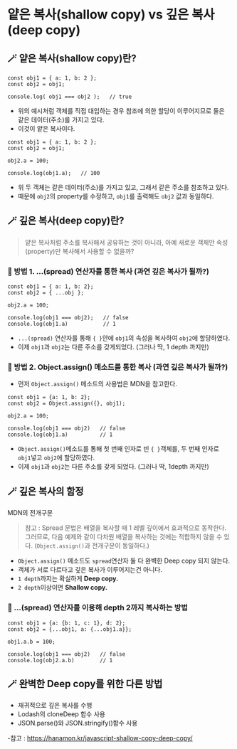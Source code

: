 # 얕은 복사(shallow copy) vs 깊은 복사(deep copy)

## 🪄 얕은 복사(shallow copy)란?

```tsx
const obj1 = { a: 1, b: 2 };
const obj2 = obj1;

console.log( obj1 === obj2 );   // true
```

- 위의 예시처럼 객체를 직접 대입하는 경우 참조에 의한 할당이 이루어지므로 둘은 같은 데이터(주소)를 가지고 있다.
- 이것이 얕은 복사이다.

```tsx
const obj1 = { a: 1, b: 2 };
const obj2 = obj1;

obj2.a = 100;

console.log(obj1.a);   // 100
```

- 위 두 객체는 같은 데이터(주소)를 가지고 있고, 그래서 같은 주소를 참조하고 있다.
- 때문에 `obj2`의 property를 수정하고, `obj1`를 출력해도 `obj2` 값과 동일하다.

## 🪄 깊은 복사(deep copy)란?

> 얕은 복사처럼 주소를 복사해서 공유하는 것이 아니라, 아예 새로운 객체안 속성(property)만 복사해서 사용할 수 없을까?
>

### 🔎 방법 1. …(spread) 연산자를 통한 복사 (과연 깊은 복사가 될까?)

```tsx
const obj1 = { a: 1, b: 2};
const obj2 = { ...obj };

obj2.a = 100;

console.log(obj1 === obj2);   // false
console.log(obj1.a)           // 1
```

- `...(spread)` 연산자를 통해 `{ }`안에 `obj1`의 속성을 복사하여 `obj2`에 할당하였다.
- 이제 `obj1`과 `obj2`는 다른 주소를 갖게되었다. (그러나 딱, 1 depth 까지만)

### 🔎 방법 2. Object.assign() 메소드를 통한 복사 (과연 깊은 복사가 될까?)

- 먼저 `Object.assign()` 메소드의 사용법은 MDN을 참고한다.

```tsx
const obj1 = {a: 1, b: 2};
const obj2 = Object.assign({}, obj1);
 
obj2.a = 100;

console.log(obj1 === obj2)   // false
console.log(obj1.a)          // 1
```

- `Object.assign()`메소드를 통해 첫 번째 인자로 빈 `{ }`객체를, 두 번째 인자로 `obj1`넣고 `obj2`에 할당하였다.
- 이제 `obj1`과 `obj2`는 다른 주소를 갖게 되었다. (그러나 딱, 1depth 까지만)

## 🪄 깊은 복사의 함정

MDN의 전개구문

> 참고 : Spread 문법은 배열을 복사할 때 1 레벨 깊이에서 효과적으로 동작한다.
그러므로, 다음 예제와 같이 다차원 배열을 복사하는 것에는 적합하지 않을 수 있다.
(`Object.assign()`과 전개구문이 동일하다.)
>

- `Object.assign()` 메소드도 `spread`연산자 둘 다 완벽한 Deep copy 되지 않는다.
- 객체가 서로 다르다고 깊은 복사가 이루어지는건 아니다.
- `1 depth`까지는 확실하게 **Deep copy.**
- `2 depth`이상이면 **Shallow copy.**

### 🔎 …(spread) 연산자를 이용해 depth 2까지 복사하는 방법

```tsx
const obj1 = {a: {b: 1, c: 1}, d: 2};
const obj2 = {...obj1, a: {...obj1.a}};

obj1.a.b = 100;

console.log(obj1 === obj2)   // false
console.log(obj2.a.b)        // 1
```

## 🪄 완벽한 Deep copy를 위한 다른 방법

- 재귀적으로 깊은 복사를 수행
- Lodash의 cloneDeep 함수 사용
- JSON.parse()와 JSON.stringify()함수 사용

-참고 : https://hanamon.kr/javascript-shallow-copy-deep-copy/